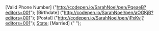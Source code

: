 [Valid Phone Number] ("http://codepen.io/SarahNoel/pen/PqeaeB?editors=001");
[Birthdate] ("http://codepen.io/SarahNoel/pen/aOGKjB?editors=001");
[Postal] ("http://codepen.io/SarahNoel/pen/jPxKvj?editors=001");
[State]("http://codepen.io/SarahNoel/pen/PqeaXy");
[Married] (" ");
